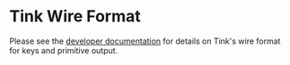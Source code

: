 # Tink Wire Format

<!--*
# Document freshness: For more information, see go/fresh-source.
freshness: { owner: 'tink-dev' reviewed: '2022-04-12' }
*-->

Please see the
[developer documentation](https://developers.google.com/tink/wire-format)
for details on Tink's wire format for keys and primitive output.
